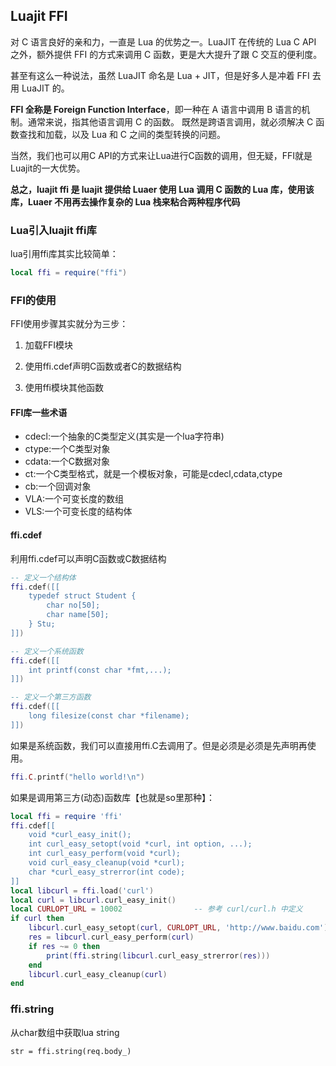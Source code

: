 ## Luajit FFI
对 C 语言良好的亲和力，一直是 Lua 的优势之一。LuaJIT 在传统的 Lua C API 之外，额外提供 FFI 的方式来调用 C 函数，更是大大提升了跟 C 交互的便利度。

甚至有这么一种说法，虽然 LuaJIT 命名是 Lua + JIT，但是好多人是冲着 FFI 去用 LuaJIT 的。

**FFI 全称是 Foreign Function Interface**，即一种在 A 语言中调用 B 语言的机制。通常来说，指其他语言调用 C 的函数。
既然是跨语言调用，就必须解决 C 函数查找和加载，以及 Lua 和 C 之间的类型转换的问题。

当然，我们也可以用C API的方式来让Lua进行C函数的调用，但无疑，FFI就是Luajit的一大优势。

**总之，luajit ffi 是 luajit 提供给 Luaer 使用 Lua 调用 C 函数的 Lua 库，使用该库，Luaer 不用再去操作复杂的 Lua 栈来粘合两种程序代码**

### Lua引入luajit ffi库
lua引用ffi库其实比较简单：

``` lua
local ffi = require("ffi")
```

### FFI的使用
FFI使用步骤其实就分为三步：

1. 加载FFI模块

2. 使用ffi.cdef声明C函数或者C的数据结构

3. 使用ffi模块其他函数

#### FFI库一些术语
 - cdecl:一个抽象的C类型定义(其实是一个lua字符串)
 - ctype:一个C类型对象
 - cdata:一个C数据对象
 - ct:一个C类型格式，就是一个模板对象，可能是cdecl,cdata,ctype
 - cb:一个回调对象
 - VLA:一个可变长度的数组
 - VLS:一个可变长度的结构体


#### ffi.cdef
利用ffi.cdef可以声明C函数或C数据结构

``` lua
-- 定义一个结构体
ffi.cdef([[
    typedef struct Student {
        char no[50];
        char name[50];
    } Stu;
]])

-- 定义一个系统函数
ffi.cdef([[
    int printf(const char *fmt,...);
]])

-- 定义一个第三方函数
ffi.cdef([[
    long filesize(const char *filename);
]])

```

如果是系统函数，我们可以直接用ffi.C去调用了。但是必须是必须是先声明再使用。

``` lua
ffi.C.printf("hello world!\n")
```

如果是调用第三方(动态)函数库【也就是so里那种】：

``` lua
local ffi = require 'ffi'
ffi.cdef[[
    void *curl_easy_init();
    int curl_easy_setopt(void *curl, int option, ...);
    int curl_easy_perform(void *curl);
    void curl_easy_cleanup(void *curl);
    char *curl_easy_strerror(int code);
]]
local libcurl = ffi.load('curl')
local curl = libcurl.curl_easy_init()
local CURLOPT_URL = 10002                -- 参考 curl/curl.h 中定义
if curl then
    libcurl.curl_easy_setopt(curl, CURLOPT_URL, 'http://www.baidu.com')
    res = libcurl.curl_easy_perform(curl)
    if res ~= 0 then
        print(ffi.string(libcurl.curl_easy_strerror(res)))
    end
    libcurl.curl_easy_cleanup(curl)
end
```

### ffi.string
从char数组中获取lua string

```
str = ffi.string(req.body_)
```